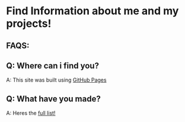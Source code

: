 # Find Information about me and my projects! 

##  FAQS:

## Q: Where can i find you?

A: This site was built using [GitHub Pages](https://github.com/Algorithm-Axolotl/Who-Is-Algorithm-Axolotl-/blob/main/Where%20can%20i%20find%20you%3F)
## Q: What have you made?

A: Heres the [full list!](https://github.com/Algorithm-Axolotl/Who-Is-Algorithm-Axolotl-/blob/main/What%20have%20you%20made%3F)
